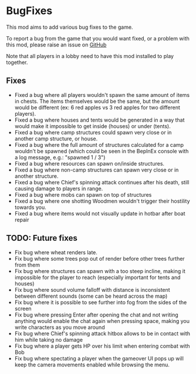# BugFixes

This mod aims to add various bug fixes to the game. 

To report a bug from the game that you would want fixed, or a problem with this mod, please raise an issue on [GitHub](https://github.com/oliviersamson/Muck-BugFixes/issues "GitHub")

Note that all players in a lobby need to have this mod installed to play together.

## Fixes

- Fixed a bug where all players wouldn't spawn the same amount of items in chests. The items themselves would be the same, but the amount would be different (ex: 6 red apples vs 3 red apples for two different players).
- Fixed a bug where houses and tents would be generated in a way that would make it impossible to get inside (houses) or under (tents).
- Fixed a bug where camp structures could spawn very close or in another camp structure, or house.
- Fixed a bug where the full amount of structures calculated for a camp wouldn't be spawned (which could be seen in the BepInEx console with a log message, e.g.: "spawned 1 / 3")
- Fixed a bug where resources can spawn on/inside structures.
- Fixed a bug where non-camp structures can spawn very close or in another structure.
- Fixed a bug where Chief's spinning attack continues after his death, still causing damage to players in range.
- Fixed a bug where mobs can spawn on top of structures
- Fixed a bug where one shotting Woodmen wouldn't trigger their hostility towards you.
- Fixed a bug where items would not visually update in hotbar after boat repair

## TODO: Future fixes

- Fix bug where wheat renders late.
- Fix bug where some trees pop out of render before other trees further from them
- Fix bug where structures can spawn with a too steep incline, making it impossible for the player to reach (especially important for tents and houses)
- Fix bug where sound volume falloff with distance is inconsistent between different sounds (some can be heard across the map)
- Fix bug where it is possible to see further into fog from the sides of the screen
- Fix bug where pressing Enter after opening the chat and not writing anything would enable the chat again when pressing space, making you write characters as you move around
- Fix bug where Chief's spinning attack hitbox allows to be in contact with him while taking no damage
- Fix bug where a player gets HP over his limit when entering combat with Bob
- Fix bug where spectating a player when the gameover UI pops up will keep the camera movements enabled while browsing the menu.